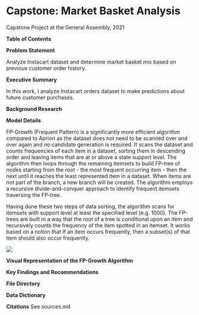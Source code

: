 # Capstone: Market Basket Analysis
Capstone Project at the General Assembly, 2021

**Table of Contents**

**Problem Statement**

Analyze Instacart dataset and determine market basket mix based on previous customer order history. 

**Executive Summary**

In this work, I analyze Instacart orders dataset to make predictions about future customer purchases.

**Background Research**



**Model Details**

FP-Growth (Frequent Pattern) is a significantly more efficient algorithm compared to Apriori as the dataset does not need to be scanned over and over again and no candidate generation is required. It scans the dataset and counts frequencies of each item in a dataset, sorting them in descending order and leaving items that are at or above a state support level. The algorithm then loops through the remaining itemsets to build FP-tree of nodes starting from the root - the most frequent occurring item - then the next until it reaches the least represented item in a dataset. When items are not part of the branch, a new branch will be created. The algorithm employs a recursive divide-and-conquer approach to identify frequent itemsets traversing the FP-tree. 

Having done these two steps of data sorting, the algorithm scans for itemsets with support level at least the specified level (e.g. 1000). The FP-trees are built in a way that the root of a tree is conditional upon an item and recursively counts the frequency of the item spotted in an itemset. It works based on a notion that If an item occurs frequently, then a subset(s) of that item should also occur frequently. 

![](assets.chocolate.jpg)


**Visual Representation of the FP-Growth Algorithm**

**Key Findings and Recommendations**

**File Directory**

**Data Dictionary**

**Citations**
See sources.md